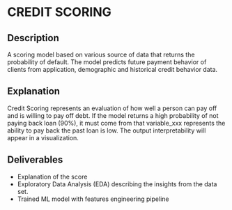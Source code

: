 # CREDIT SCORING

## Description
A scoring model based on various source of data that returns the probability of default. 
The model predicts future payment behavior of clients from application, demographic and historical credit behavior data.

## Explanation
Credit Scoring represents an evaluation of how well a person can pay off and is willing to pay off debt. 
If the model returns a high probability of not paying back loan (90%), it must come from that variable_xxx represents the ability to pay back the past loan is low. The output interpretability will appear in a visualization.

## Deliverables
- Explanation of the score
- Exploratory Data Analysis (EDA) describing the insights from the data set.
- Trained ML model with features engineering pipeline

